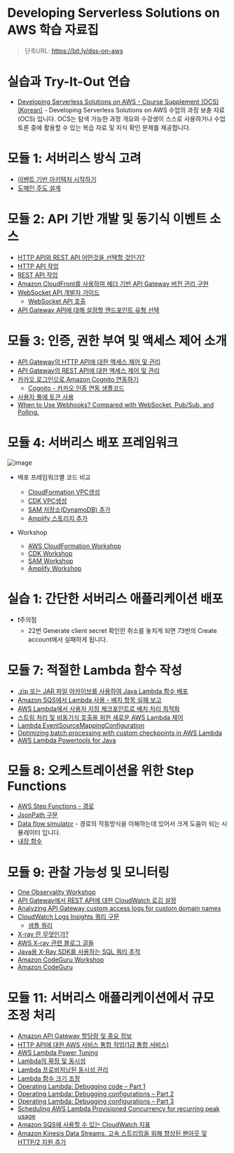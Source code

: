 # Developing Serverless Solutions on AWS 학습 자료집
> 단축URL: https://bit.ly/dss-on-aws

# 실습과 Try-It-Out 연습
- [Developing Serverless Solutions on AWS - Course Supplement (OCS) (Korean)](https://explore.skillbuilder.aws/learn/course/external/view/elearning/9255/developing-serverless-solutions-on-aws-course-supplement-ocs-korean) - Developing Serverless Solutions on AWS 수업의 과정 보충 자료(OCS) 입니다. OCS는 탐색 가능한 과정 개요와 수강생이 스스로 사용하거나 수업 토론 중에 활용할 수 있는 복습 자료 및 지식 확인 문제를 제공합니다.

# 모듈 1: 서버리스 방식 고려

- [이벤트 기반 아키텍처 시작하기](https://aws.amazon.com/ko/blogs/compute/getting-started-with-event-driven-architecture/)
- [도메인 주도 설계](http://www.kyobobook.co.kr/product/detailViewKor.laf?mallGb=KOR&ejkGb=KOR&barcode=9788992939850)

# 모듈 2: API 기반 개발 및 동기식 이벤트 소스

- [HTTP API와 REST API 어떤것을 선택할 것인가?](https://docs.aws.amazon.com/apigateway/latest/developerguide/http-api-vs-rest.html)
- [HTTP API 작업](https://docs.aws.amazon.com/apigateway/latest/developerguide/http-api.html)
- [REST API 작업](https://docs.aws.amazon.com/apigateway/latest/developerguide/apigateway-rest-api.html)
- [Amazon CloudFront를 사용하여 헤더 기반 API Gateway 버전 관리 구현](https://aws.amazon.com/ko/blogs/compute/implementing-header-based-api-gateway-versioning-with-amazon-cloudfront/)
- [WebSocket API 개발자 가이드](https://docs.aws.amazon.com/ko_kr/apigateway/latest/developerguide/apigateway-websocket-api.html)
  - [WebSocket API 호출](https://docs.aws.amazon.com/ko_kr/apigateway/latest/developerguide/apigateway-how-to-call-websocket-api.html)
- [API Gateway API에 대해 설정할 엔드포인트 유형 선택](https://docs.aws.amazon.com/ko_kr/apigateway/latest/developerguide/api-gateway-api-endpoint-types.html)

#  모듈 3: 인증, 권한 부여 및 액세스 제어 소개

- [API Gateway의 HTTP API에 대한 액세스 제어 및 관리](https://docs.aws.amazon.com/ko_kr/apigateway/latest/developerguide/http-api-access-control.html)
- [API Gateway의 REST API에 대한 액세스 제어 및 관리](https://docs.aws.amazon.com/ko_kr/apigateway/latest/developerguide/apigateway-control-access-to-api.html)
- [카카오 로그인으로 Amazon Cognito 연동하기](https://haandol.github.io/2021/01/31/cognito-kakao-login.html)
  - [Cognito - 카카오 인증 연동 생플코드](https://github.com/haandol/cognito-kakao-example)
- [사용자 풀에 토큰 사용](https://docs.aws.amazon.com/ko_kr/cognito/latest/developerguide/amazon-cognito-user-pools-using-tokens-with-identity-providers.html)
- [When to Use Webhooks? Compared with WebSocket, Pub/Sub, and Polling.](https://hookdeck.com/webhooks/guides/when-to-use-webhooks#how-webhooks-work)

# 모듈 4: 서버리스 배포 프레임워크
![image](https://user-images.githubusercontent.com/3435720/167570880-03a77419-e96a-4d30-8b89-b2b90ccde731.png)

- 배포 프레임워크별 코드 비교
  - [CloudFormation VPC생성](https://docs.aws.amazon.com/ko_kr/codebuild/latest/userguide/cloudformation-vpc-template.html)
  - [CDK VPC생성](https://docs.aws.amazon.com/cdk/api/v2/docs/aws-cdk-lib.aws_ec2.Vpc.html)
  - [SAM 저장소(DynamoDB) 추가](https://catalog.us-east-1.prod.workshops.aws/workshops/d21ec850-bab5-4276-af98-a91664f8b161/en-US/make-updates/add-datastore)
  - [Amplify 스토리지 추가](https://docs.amplify.aws/cli/storage/overview/)

- Workshop
  - [AWS CloudFormation Workshop](https://catalog.workshops.aws/cfn101/en-US)
  - [CDK Workshop](https://cdkworkshop.com/)
  - [SAM Workshop](https://catalog.us-east-1.prod.workshops.aws/workshops/d21ec850-bab5-4276-af98-a91664f8b161/en-US)
  - [Amplify Workshop](https://master.d3f5073vvso9t3.amplifyapp.com/)

# 실습 1: 간단한 서버리스 애플리케이션 배포

- ❗주의점
  -  22번 Generate client secret 확인란 취소를 놓치게 되면 73번의 Create account에서 실패하게 됩니다.


# 모듈 7: 적절한 Lambda 함수 작성

- [.zip 또는 JAR 파일 아카이브를 사용하여 Java Lambda 함수 배포](https://docs.aws.amazon.com/ko_kr/lambda/latest/dg/java-package.html)
- [Amazon SQS에서 Lambda 사용 - 배치 항목 실패 보고](https://docs.aws.amazon.com/ko_kr/lambda/latest/dg/with-sqs.html#services-sqs-batchfailurereporting)
- [AWS Lambda에서 사용자 지정 체크포인트로 배치 처리 최적화](https://aws.amazon.com/ko/blogs/compute/optimizing-batch-processing-with-custom-checkpoints-in-aws-lambda/)
- [스트림 처리 및 비동기식 호출을 위한 새로운 AWS Lambda 제어](https://aws.amazon.com/ko/blogs/compute/new-aws-lambda-controls-for-stream-processing-and-asynchronous-invocations/)
- [Lambda EventSourceMappingConfiguration](https://docs.aws.amazon.com/ko_kr/lambda/latest/dg/API_EventSourceMappingConfiguration.html)
- [Optimizing batch processing with custom checkpoints in AWS Lambda](https://aws.amazon.com/ko/blogs/compute/optimizing-batch-processing-with-custom-checkpoints-in-aws-lambda/)
- [AWS Lambda Powertools for Java](https://awslabs.github.io/aws-lambda-powertools-java/)

# 모듈 8: 오케스트레이션을 위한 Step Functions

- [AWS Step Functions - 경로](https://docs.aws.amazon.com/step-functions/latest/dg/amazon-states-language-paths.html)
- [JsonPath 구문](https://github.com/json-path/JsonPath)
- [Data flow simulator](https://us-east-1.console.aws.amazon.com/states/home?region=us-east-1#/simulator) - 경로의 작동방식을 이해하는데 있어서 크게 도움이 되는 시뮬레이터 입니다.
- [내장 함수](https://docs.aws.amazon.com/step-functions/latest/dg/amazon-states-language-intrinsic-functions.html)

# 모듈 9: 관찰 가능성 및 모니터링

- [One Observality Workshop](https://catalog.workshops.aws/observability/ko-KR)
- [API Gateway에서 REST API에 대한 CloudWatch 로깅 설정](https://docs.aws.amazon.com/ko_kr/apigateway/latest/developerguide/set-up-logging.html)
- [Analyzing API Gateway custom access logs for custom domain names](https://aws.amazon.com/ko/blogs/compute/analyzing-api-gateway-custom-access-logs-for-custom-domain-names/)
- [CloudWatch Logs Insights 쿼리 구문](https://docs.aws.amazon.com/ko_kr/AmazonCloudWatch/latest/logs/CWL_QuerySyntax.html)
  - [샘플 쿼리](https://docs.aws.amazon.com/ko_kr/AmazonCloudWatch/latest/logs/CWL_QuerySyntax-examples.html)
- [X-ray 란 무엇인가?](https://docs.aws.amazon.com/xray/latest/devguide/aws-xray.html)
- [AWS X-ray 관련 블로그 글들](https://aws.amazon.com/ko/blogs/developer/category/developer-tools/aws-x-ray/)
- [Java용 X-Ray SDK를 사용하는 SQL 쿼리 추적](https://docs.aws.amazon.com/ko_kr/xray/latest/devguide/xray-sdk-java-sqlclients.html)
- [Amazon CodeGuru Workshop](https://catalog.us-east-1.prod.workshops.aws/workshops/1786241d-967f-4195-99ef-5716ef485201/en-US/)
- [Amazon CodeGuru](https://aws.amazon.com/ko/codeguru/)

# 모듈 11: 서버리스 애플리케이션에서 규모 조정 처리

- [Amazon API Gateway 할당량 및 중요 정보](https://docs.aws.amazon.com/ko_kr/apigateway/latest/developerguide/limits.html)
- [HTTP API에 대한 AWS 서비스 통합 작업(1급 통합 서비스)](https://docs.aws.amazon.com/ko_kr/apigateway/latest/developerguide/http-api-develop-integrations-aws-services.html)
- [AWS Lambda Power Tuning](https://github.com/alexcasalboni/aws-lambda-power-tuning)
- [Lambda의 확장 및 동시성](https://docs.aws.amazon.com/ko_kr/lambda/latest/operatorguide/scaling-concurrency.html)
- [Lambda 프로비저닝된 동시성 관리](https://docs.aws.amazon.com/ko_kr/lambda/latest/dg/provisioned-concurrency.html)
- [Lambda 함수 크기 조정](https://docs.aws.amazon.com/ko_kr/lambda/latest/dg/invocation-scaling.html)
- [Operating Lambda: Debugging code – Part 1](https://aws.amazon.com/ko/blogs/compute/operating-lambda-debugging-code-part-1/)
- [Operating Lambda: Debugging configurations – Part 2](https://aws.amazon.com/ko/blogs/compute/operating-lambda-debugging-configurations-part-2/)
- [Operating Lambda: Debugging configurations – Part 3](https://aws.amazon.com/ko/blogs/compute/operating-lambda-debugging-integrations-part-3/)
- [Scheduling AWS Lambda Provisioned Concurrency for recurring peak usage](https://aws.amazon.com/ko/blogs/compute/scheduling-aws-lambda-provisioned-concurrency-for-recurring-peak-usage/)
- [Amazon SQS에 사용할 수 있는 CloudWatch 지표](https://docs.aws.amazon.com/ko_kr/AWSSimpleQueueService/latest/SQSDeveloperGuide/sqs-available-cloudwatch-metrics.html)
- [Amazon Kinesis Data Streams, 고속 스트리밍을 위해 향상된 팬아웃 및 HTTP/2 지원 추가](https://aws.amazon.com/ko/blogs/korea/kds-enhanced-fanout/)
